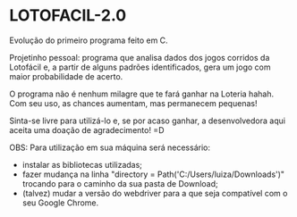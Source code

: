 # LOTOFACIL-2.0
Evolução do primeiro programa feito em C.

Projetinho pessoal: programa que analisa dados dos jogos corridos da Lotofácil e, a partir de alguns padrões identificados, gera um jogo com maior probabilidade de acerto.

O programa não é nenhum milagre que te fará ganhar na Loteria hahah. Com seu uso, as chances aumentam, mas permanecem pequenas! 

Sinta-se livre para utilizá-lo e, se por acaso ganhar, a desenvolvedora aqui aceita uma doação de agradecimento! =D

OBS: Para utilização em sua máquina será necessário:
- instalar as bibliotecas utilizadas;
- fazer mudança na linha "directory = Path('C:/Users/luiza/Downloads')" trocando para o caminho da sua pasta de Download;
- (talvez) mudar a versão do webdriver para a que seja compatível com o seu Google Chrome.
